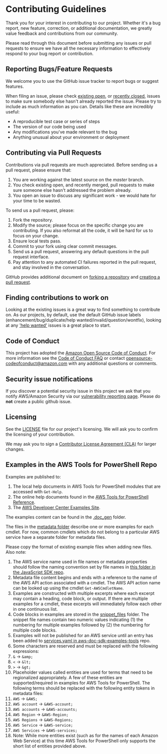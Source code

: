 # Contributing Guidelines

Thank you for your interest in contributing to our project. Whether it's a bug report, new feature, correction, or additional
documentation, we greatly value feedback and contributions from our community.

Please read through this document before submitting any issues or pull requests to ensure we have all the necessary
information to effectively respond to your bug report or contribution.


## Reporting Bugs/Feature Requests

We welcome you to use the GitHub issue tracker to report bugs or suggest features.

When filing an issue, please check [existing open](https://github.com/aws/aws-tools-for-powershell/issues), or [recently closed](https://github.com/aws/aws-tools-for-powershell/issues?utf8=%E2%9C%93&q=is%3Aissue%20is%3Aclosed%20), issues to make sure somebody else hasn't already
reported the issue. Please try to include as much information as you can. Details like these are incredibly useful:

* A reproducible test case or series of steps
* The version of our code being used
* Any modifications you've made relevant to the bug
* Anything unusual about your environment or deployment


## Contributing via Pull Requests
Contributions via pull requests are much appreciated. Before sending us a pull request, please ensure that:

1. You are working against the latest source on the *master* branch.
2. You check existing open, and recently merged, pull requests to make sure someone else hasn't addressed the problem already.
3. You open an issue to discuss any significant work - we would hate for your time to be wasted.

To send us a pull request, please:

1. Fork the repository.
2. Modify the source; please focus on the specific change you are contributing. If you also reformat all the code, it will be hard for us to focus on your change.
3. Ensure local tests pass.
4. Commit to your fork using clear commit messages.
5. Send us a pull request, answering any default questions in the pull request interface.
6. Pay attention to any automated CI failures reported in the pull request, and stay involved in the conversation.

GitHub provides additional document on [forking a repository](https://help.github.com/articles/fork-a-repo/) and
[creating a pull request](https://help.github.com/articles/creating-a-pull-request/).


## Finding contributions to work on
Looking at the existing issues is a great way to find something to contribute on. As our projects, by default, use the default GitHub issue labels (enhancement/bug/duplicate/help wanted/invalid/question/wontfix), looking at any ['help wanted'](https://github.com/aws/aws-tools-for-powershell/labels/help%20wanted) issues is a great place to start.


## Code of Conduct
This project has adopted the [Amazon Open Source Code of Conduct](https://aws.github.io/code-of-conduct).
For more information see the [Code of Conduct FAQ](https://aws.github.io/code-of-conduct-faq) or contact
opensource-codeofconduct@amazon.com with any additional questions or comments.


## Security issue notifications
If you discover a potential security issue in this project we ask that you notify AWS/Amazon Security via our [vulnerability reporting page](http://aws.amazon.com/security/vulnerability-reporting/). Please do **not** create a public github issue.


## Licensing

See the [LICENSE](https://github.com/aws/aws-tools-for-powershell/blob/v4.1/LICENSE) file for our project's licensing. We will ask you to confirm the licensing of your contribution.

We may ask you to sign a [Contributor License Agreement (CLA)](http://en.wikipedia.org/wiki/Contributor_License_Agreement) for larger changes.

## Examples in the AWS Tools for PowerShell Repo

Examples are published to:

1. The local help documents in AWS Tools for PowerShell modules that are accessed with `Get-Help`.
2. The online help documents found in the [AWS Tools for PowerShell Reference](https://docs.aws.amazon.com/powershell/latest/reference/).
3. The [AWS Developer Center Examples Site](https://aws.amazon.com/developer/code-examples).

The examples content can be found in the [.doc_gen](https://github.com/aws/aws-tools-for-powershell/tree/v4.1/.doc_gen) folder.

The files in the [metadata folder](https://github.com/aws/aws-tools-for-powershell/tree/v4.1/.doc_gen/metadata) describe one or more examples for each cmdlet. For now, common cmdlets which do not belong to a particular AWS service have a separate folder for metadata files.

Please copy the format of existing example files when adding new files. Also note:

1. The AWS service name used in file names or metadata properties should follow the naming convention set by file names in [this folder in the JavaScript SDK repo](https://github.com/aws/aws-sdk-js-v3/tree/main/codegen/sdk-codegen/aws-models).
1. Metadata file content begins and ends with a reference to the name of the AWS API action associated with a cmdlet. The AWS API action name can be looked up using the cmdlet `Get-AWSCmdletName`.
1. Examples are constructed with multiple excerpts where each excerpt may contain a heading, code block, or output. If there are multiple examples for a cmdlet, these excerpts will immediately follow each other in one continuous list.
1. Code blocks in examples are stored in the [snippet_files](https://github.com/aws/aws-tools-for-powershell/tree/v4.1/.doc_gen/snippet_files) folder. The snippet file names contain two numeric values indicating (1) the numbering for multiple examples followed by (2) the numbering for multiple code blocks.
1. Examples will not be published for an AWS service until an entry has been added to [services.yaml in aws-doc-sdk-examples-tools](https://github.com/awsdocs/aws-doc-sdk-examples-tools/blob/main/aws_doc_sdk_examples_tools/config/services.yaml) repo.
1. Some characters are reserved and must be replaced with the following expressions:
  1. `&` -> `&amp;` 
  1. `<` -> `&lt;`
  1. `>` -> `&gt;`
1. Placeholder values called entities are used for terms that need to be regionalized appropriately. A few of these entities are supported/required in examples for AWS Tools for PowerShell. The following terms should be replaced with the following entity tokens in metadata files:
  1. `AWS` -> `&AWS;`
  1. `AWS account` -> `&AWS-account;`
  1. `AWS accounts` -> `&AWS-accounts;`
  1. `AWS Region` -> `&AWS-Region;`
  1. `AWS Regions` -> `&AWS-Regions;`
  1. `AWS Service` -> `&AWS-service;`
  1. `AWS Services` -> `&AWS-services;`
  1. Note: While more entities exist (such as for the names of each Amazon Web Service) at this time AWS Tools for PowerShell only supports the short list of entities provided above.
